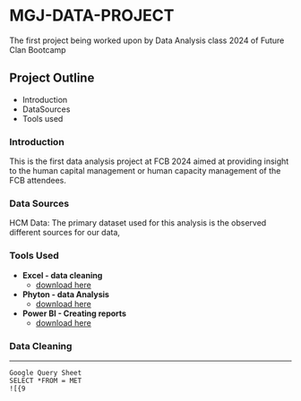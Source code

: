 # MGJ-DATA-PROJECT 
The first project being worked upon by Data Analysis class 2024 of Future Clan Bootcamp 
## Project Outline
- Introduction
- DataSources
- Tools used
### Introduction
This is the first data analysis project at FCB 2024 aimed at providing insight to the human capital management or human capacity management of the FCB attendees.  
### Data Sources
HCM Data: The primary dataset used for this analysis is the observed different sources for our data,

### Tools Used
- **Excel - data cleaning**
    - [download here](https://microsoft.com)
- **Phyton - data Analysis**
    - [download here](https://pyhton.org)
- **Power BI - Creating reports**
  - [download here](https://powerbi.microsoft.com)

### Data Cleaning 
---
~~~
Google Query Sheet
SELECT *FROM = MET
![{9
